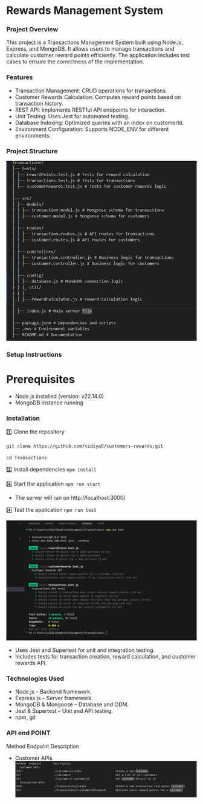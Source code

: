 # Rewards Management System

### Project Overview

This project is a Transactions Management System built using Node.js, Express, and MongoDB. It allows users to manage transactions and calculate customer reward points efficiently. The application includes test cases to ensure the correctness of the implementation.

### Features

- Transaction Management: CRUD operations for transactions.
- Customer Rewards Calculation: Computes reward points based on transaction history.
- REST API: Implements RESTful API endpoints for interaction.
- Unit Testing: Uses Jest for automated testing.
- Database Indexing: Optimized queries with an index on customerId.
- Environment Configuration: Supports NODE_ENV for different environments.

### Project Structure

![folder-structure](folder-structure.png)

### Setup Instructions

# Prerequisites

- Node.js installed (version: v22.14.0)
- MongoDB instance running

### Installation

1️⃣ Clone the repository

`git clone https://github.com/vidiyaG/customers-rewards.git`

`cd Transactions`

2️⃣ Install dependencies
`npm install`

4️⃣ Start the application
`npm run start`

- The server will run on http://localhost:3000/

4️⃣ Test the application
`npm run test`

![Testing reference output](test.png)

- Uses Jest and Supertest for unit and integration testing.
- Includes tests for transaction creation, reward calculation, and customer rewards API.

### Technologies Used

- Node.js – Backend framework.
- Express.js – Server framework.
- MongoDB & Mongoose – Database and ODM.
- Jest & Supertest – Unit and API testing.
- npm, git

### API end POINT

Method Endpoint Description

- Customer APIs
  ![API endpoint reference](api-endpoints.png)
